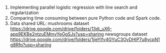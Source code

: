 1. Implementing parallel logistic regression with line search and regularization
2. Comparing time consuming between pure Python code and Spark code.
3. Data shared URL: 
mushrooms dataset https://drive.google.com/drive/folders/13dj_uX6-app9EKBe2ntzuEMmvYeGgSJs?usp=sharing
newsgroups dataset https://drive.google.com/drive/folders/1jieYifv4GYuC3OvDHlP7u8ycpN1g8Rfp?usp=sharing     
